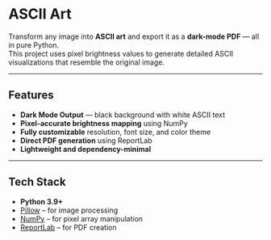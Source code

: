 # ASCII Art

Transform any image into **ASCII art** and export it as a **dark-mode PDF** — all in pure Python.  
This project uses pixel brightness values to generate detailed ASCII visualizations that resemble the original image.

---

## Features
- **Dark Mode Output** — black background with white ASCII text  
- **Pixel-accurate brightness mapping** using NumPy  
- **Fully customizable** resolution, font size, and color theme  
- **Direct PDF generation** using ReportLab  
- **Lightweight and dependency-minimal**  

---

## Tech Stack
- **Python 3.9+**
- [Pillow](https://pillow.readthedocs.io/) – for image processing  
- [NumPy](https://numpy.org/) – for pixel array manipulation  
- [ReportLab](https://www.reportlab.com/) – for PDF creation  
